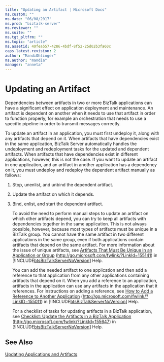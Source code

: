 ```yaml
---
title: "Updating an Artifact | Microsoft Docs"
ms.custom: ""
ms.date: "06/08/2017"
ms.prod: "biztalk-server"
ms.reviewer: ""
ms.suite: ""
ms.tgt_pltfrm: ""
ms.topic: "article"
ms.assetid: 40feab57-4286-4bdf-8f52-25d02b3fa60c
caps.latest.revision: 2
author: "MandiOhlinger"
ms.author: "mandia"
manager: "anneta"
---
```

# Updating an Artifact
Dependencies between artifacts in two or more BizTalk applications can have a significant effect on application deployment and maintenance. An artifact is dependent on another when it needs to use that artifact in order to function properly, for example an orchestration that needs to use a specific pipeline in order to transmit messages correctly.  
  
 To update an artifact in an application, you must first undeploy it, along with any artifacts that depend on it. When artifacts that have dependencies exist in the same application, BizTalk Server automatically handles the undeployment and redeployment tasks for the updated and dependent artifacts. When artifacts that have dependencies exist in different applications, however, this is not the case. If you want to update an artifact in one application, and an artifact in another application has a dependency on it, you must undeploy and redeploy the dependent artifact manually as follows:  
  
1. Stop, unenlist, and unbind the dependent artifact.  
  
2. Update the artifact on which it depends.  
  
3. Bind, enlist, and start the dependent artifact.  
  
   To avoid the need to perform manual steps to update an artifact on which other artifacts depend, you can try to keep all artifacts with dependencies together in the same application. This is not always possible, however, because most types of artifacts must be unique in a BizTalk group. You cannot have the same artifact in two different applications in the same group, even if both applications contain artifacts that depend on the same artifact. For more information about the issue of unique artifacts, see [Artifacts That Must Be Unique in an Application or Group](http://go.microsoft.com/fwlink/?LinkId=155141) (<http://go.microsoft.com/fwlink/?LinkId=155141>) in [!INCLUDE[btsBizTalkServerNoVersion](../includes/btsbiztalkservernoversion-md.md)] Help.  
  
   You can add the needed artifact to one application and then add a reference to that application from any other applications containing artifacts that depend on it. When you add a reference to an application, artifacts in the application can use any artifacts in the application that it references. For instructions on adding a reference, see [How to Add a Reference to Another Application](http://go.microsoft.com/fwlink/?LinkID=155011) (<http://go.microsoft.com/fwlink/?LinkID=155011>) in [!INCLUDE[btsBizTalkServerNoVersion](../includes/btsbiztalkservernoversion-md.md)] Help.  
  
   For a checklist of tasks for updating artifacts in a BizTalk application, see [Checklist: Update the Artifacts in a BizTalk Application](http://go.microsoft.com/fwlink/?LinkId=155647) (<http://go.microsoft.com/fwlink/?LinkId=155647>) in [!INCLUDE[btsBizTalkServerNoVersion](../includes/btsbiztalkservernoversion-md.md)] Help.  
  
## See Also  
 [Updating Applications and Artifacts](../technical-guides/updating-applications-and-artifacts.md)
